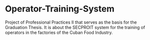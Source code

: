 # Operator-Training-System
Project of Professional Practices II that serves as the basis for the Graduation Thesis. It is about the SECPROIT system for the training of operators in the factories of the Cuban Food Industry.

